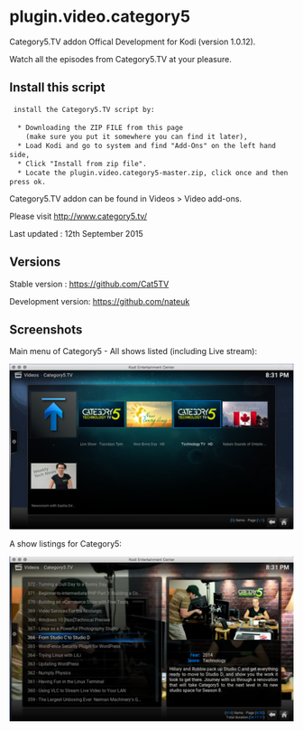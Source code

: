 # plugin.video.category5
Category5.TV addon Offical Development for Kodi (version 1.0.12).

Watch all the episodes from Category5.TV at your pleasure.

## Install this script

     install the Category5.TV script by:
     
      * Downloading the ZIP FILE from this page
        (make sure you put it somewhere you can find it later),
      * Load Kodi and go to system and find "Add-Ons" on the left hand side,
      * Click "Install from zip file".
      * Locate the plugin.video.category5-master.zip, click once and then press ok.

Category5.TV addon can be found in Videos > Video add-ons.
       

Please visit http://www.category5.tv/

Last updated : 12th September 2015

## Versions

Stable version : https://github.com/Cat5TV

Development version: https://github.com/nateuk

## Screenshots

Main menu of Category5 - All shows listed (including Live stream):
 
![Main menu of Category5 - All shows listed including Live stream](resources/media/screenshots/mainscreen.png?raw=true)

A show listings for Category5:

![A show listings for Category5](resources/media/screenshots/mediaview.png?raw=true)

